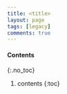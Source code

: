 ```yaml
---
title: <title>
layout: page
tags: [legacy]
comments: true
---
```

#### Contents
{:.no_toc}
1. contents
{:toc}